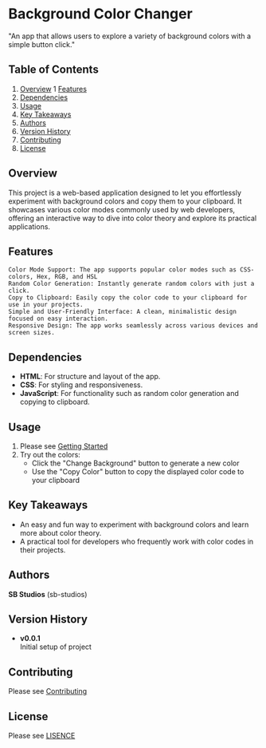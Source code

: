 # Background Color Changer

"An app that allows users to explore a variety of background colors with a simple button click."

## Table of Contents

1. [Overview](#Overview)
1  [Features](#features)  
1. [Dependencies](#dependencies) 
1. [Usage](#usage)  
1. [Key Takeaways](#key-takeaways)
1. [Authors](#authors)
1. [Version History](#version-history)
1. [Contributing](#contributing)
1. [License](#license)

## Overview

This project is a web-based application designed to let you effortlessly experiment with background colors and copy them to your clipboard. It showcases various color modes commonly used by web developers, offering an interactive way to dive into color theory and explore its practical applications.

## Features

    Color Mode Support: The app supports popular color modes such as CSS-colors, Hex, RGB, and HSL
    Random Color Generation: Instantly generate random colors with just a click.
    Copy to Clipboard: Easily copy the color code to your clipboard for use in your projects.
    Simple and User-Friendly Interface: A clean, minimalistic design focused on easy interaction.
    Responsive Design: The app works seamlessly across various devices and screen sizes.

## Dependencies

- **HTML**: For structure and layout of the app.
- **CSS**: For styling and responsiveness.
- **JavaScript**: For functionality such as random color generation and copying to clipboard.

## Usage

1. Please see [Getting Started](../README.md#getting-started)
1. Try out the colors:
    - Click the "Change Background" button to generate a new color
    - Use the "Copy Color" button to copy the displayed color code to your clipboard

## Key Takeaways

- An easy and fun way to experiment with background colors and learn more about color theory.
- A practical tool for developers who frequently work with color codes in their projects.

## Authors

**SB Studios** (sb-studios)

## Version History

- **v0.0.1**  
Initial setup of project

## Contributing

Please see [Contributing](../README.md#contributing)

## License

Please see [LISENCE](../README.md#license)
